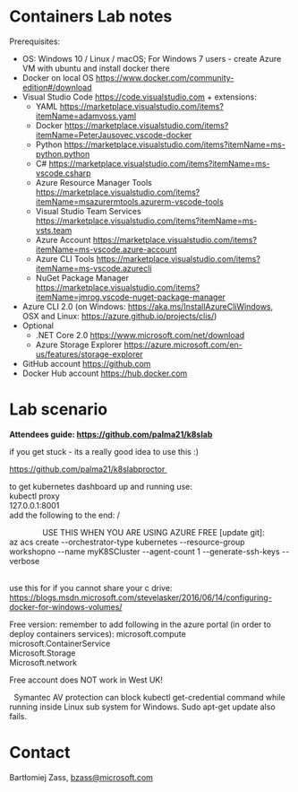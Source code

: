 # Containers Lab notes


Prerequisites:

* OS: Windows 10 / Linux / macOS; For Windows 7 users - create Azure VM with ubuntu and install docker there
* Docker on local OS https://www.docker.com/community-edition#/download
* Visual Studio Code https://code.visualstudio.com + extensions:
    * YAML https://marketplace.visualstudio.com/items?itemName=adamvoss.yaml
    * Docker https://marketplace.visualstudio.com/items?itemName=PeterJausovec.vscode-docker
    * Python https://marketplace.visualstudio.com/items?itemName=ms-python.python
    * C# https://marketplace.visualstudio.com/items?itemName=ms-vscode.csharp
    * Azure Resource Manager Tools https://marketplace.visualstudio.com/items?itemName=msazurermtools.azurerm-vscode-tools
    * Visual Studio Team Services https://marketplace.visualstudio.com/items?itemName=ms-vsts.team
    * Azure Account https://marketplace.visualstudio.com/items?itemName=ms-vscode.azure-account
    * Azure CLI Tools https://marketplace.visualstudio.com/items?itemName=ms-vscode.azurecli
    * NuGet Package Manager https://marketplace.visualstudio.com/items?itemName=jmrog.vscode-nuget-package-manager
* Azure CLI 2.0 (on Windows: https://aka.ms/InstallAzureCliWindows, OSX and Linux: https://azure.github.io/projects/clis/)
* Optional
    * .NET Core 2.0 https://www.microsoft.com/net/download
    * Azure Storage Explorer https://azure.microsoft.com/en-us/features/storage-explorer
* GitHub account https://github.com
* Docker Hub account https://hub.docker.com

# Lab scenario

**Attendees guide:
https://github.com/palma21/k8slab**

if you get stuck - its a really good idea to use this :)

https://github.com/palma21/k8slabproctor 

to get kubernetes dashboard up and running use:  
kubectl proxy  
127.0.0.1:8001  
add the following to the end: /     

  
            
USE THIS WHEN YOU ARE USING AZURE FREE [update git]:    
az acs create --orchestrator-type kubernetes --resource-group workshopno --name myK8SCluster --agent-count 1 --generate-ssh-keys --verbose  
 


use this for if you cannot share your c drive:  
https://blogs.msdn.microsoft.com/stevelasker/2016/06/14/configuring-docker-for-windows-volumes/
 


Free version: remember to add following in the azure portal (in order to deploy containers services):
microsoft.compute  
microsoft.ContainerService  
Microsoft.Storage  
Microsoft.network  

Free account does NOT work in West UK!

 
Symantec AV protection can block kubectl get-credential command while running inside Linux sub system for Windows. Sudo apt-get update also fails. 

# Contact

Bartłomiej Zass, bzass@microsoft.com

